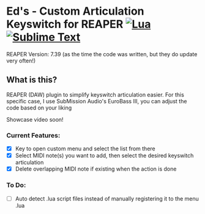 # Ed's - Custom Articulation Keyswitch for REAPER [![Lua](https://img.shields.io/badge/Lua-%232C2D72.svg?logo=lua&logoColor=white)](#) [![Sublime Text](https://img.shields.io/badge/Sublime%20Text-%23575757.svg?logo=sublime-text&logoColor=important)](#)
REAPER Version: 7.39 (as the time the code was written, but they do update very often!)

## What is this?
REAPER (DAW) plugin to simplify keyswitch articulation easier.
For this specific case, I use SubMission Audio's EuroBass III, you can adjust the code based on your liking

Showcase video soon!

### Current Features:
- [x] Key to open custom menu and select the list from there
- [x] Select MIDI note(s) you want to add, then select the desired keyswitch articulation
- [x] Delete overlapping MIDI note if existing when the action is done

### To Do:
- [ ] Auto detect .lua script files instead of manually registering it to the menu .lua  
